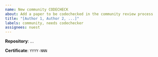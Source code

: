 ```yaml
---
name: New community CODECHECK
about: Add a paper to be codechecked in the community review process
title: "[Author 1, Author 2, ...]"
labels: community, needs codechecker
assignees: nuest
---
```


<!-- Thank you for starting a codecheck community process! See https://codecheck.org.uk/guide/community-process for the full documentation. These HTML commments will not render in the issue, but you can delete them once you've read them if you prefer! -->

**Repository**: ... <!-- link to the repository in the codecheckers organisation with the code; if you do not have access reach out to Daniel (https://github.com/nuest/) please. -->

**Certificate**: `YYYY-NNN` <!-- please check other issues and try to derive the next certificate identifier -->

<!-- Do you have suggestions for potential codecheckers? Mention them here! -->
